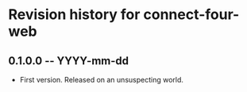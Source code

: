 # Revision history for connect-four-web

## 0.1.0.0 -- YYYY-mm-dd

* First version. Released on an unsuspecting world.
